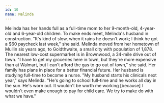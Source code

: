 ```yaml
---
id: 10
name: Melinda
---
```


Melinda has her hands full as a full-time mom to her 9-month-old, 4-year-old and 6-year-old children. To make ends meet, Melinda's husband in construction. "It's kind of slow, when it rains he doesn't work; I think he got a $60 paycheck last week," she said. Melinda moved from her hometown of Mullin six years ago, to Goldthwaite, a small city with population of 1,878. The nearest low-cost supermarket is in Brownwood, a 34-mile drive out of town. "I have to get my groceries here in town, but they're more expensive than at Walmart, but I can't afford the gas to go out of town," she said. Her family has plans in place for a better financial future. Her husband is studying full-time to become a nurse. "My husband starts his clinicals next year," says Melinda. "He's going to school full-time and he works all day in the sun. He's worn out. It wouldn't be worth me working [because] I wouldn't even make enough to pay for child care. We try to make do with what we have."